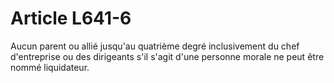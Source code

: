 # Article L641-6

Aucun parent ou allié jusqu'au quatrième degré inclusivement du chef d'entreprise ou des dirigeants s'il s'agit d'une personne morale ne peut être nommé liquidateur.
